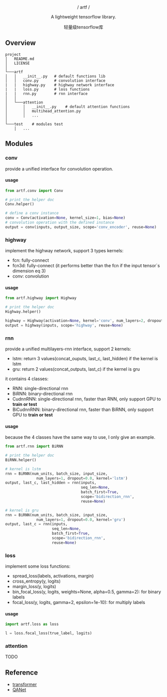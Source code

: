 <p align="center">/ artf /</p>

<p align="center">A lightweight tensorflow library.</p>

<p align="center">轻量级tensorflow库</p>

## Overview
```
project
│   README.md
│   LICENSE    
│
└───artf
│   │   __init__.py   # default functions lib
│   │   conv.py       # convolution interface 
|   |   highway.py    # highway network interface
|   |   loss.py       # loss functions
|   |   rnn.py        # rnn interface
│   │
│   └───attention
│       │   __init__.py    # default attention functions
│       │   multihead_attention.py
│       │   ...
│   
└───test    # modules test
    │   ...
```

## Modules

### conv
provide a unified interface for convolution operation.

#### usage
```python
from artf.conv import Conv

# print the helper doc
Conv.helper()

# define a conv instance
conv = Conv(activation=None, kernel_size=1, bias=None)
# convolution operation with the defined instance
output = conv(inputs, output_size, scope='conv_encoder', reuse=None)
```

### highway
implement the highway network, support 3 types kernels:
- fcn: fully-connect
- fcn3d: fully-connect (it performs better than the fcn if the input tensor`s dimension eq 3)
- conv: convolution

#### usage
```python
from artf.highway import Highway

# print the helper doc
Highway.helper()

highway = Highway(activation=None, kernel='conv', num_layers=2, dropout=0.0)
output = highway(inputs, scope='highway', reuse=None)
```

### rnn
provide a unified multilayers-rnn interface, support 2 kernels:
- lstm: return 3 values(concat_ouputs, last_c, last_hidden) if the kernel is lstm
- gru: return 2 values(concat_outputs, last_c) if the kernel is gru

it contains 4 classes:
- RNN: single-directional rnn
- BiRNN: binary-directional rnn
- CudnnRNN: single-directional rnn, faster than RNN, only support GPU to **train or test**
- BiCudnnRNN: binary-directional rnn, faster than BiRNN, only support GPU to **train or test**

#### usage
because the 4 classes have the same way to use, I only give an example.
```python
from artf.rnn import BiRNN

# print the helper doc
BiRNN.helper()

# kernel is lstm
rnn = BiRNN(num_units, batch_size, input_size,
              num_layers=1, dropout=0.0, kernel='lstm')
output, last_c, last_hidden = rnn(inputs,
                                  seq_len=None,
                                  batch_first=True,
                                  scope='bidirection_rnn',
                                  reuse=None)

# kernel is gru
rnn = BiRNN(num_units, batch_size, input_size,
              num_layers=1, dropout=0.0, kernel='gru')
output, last_c = rnn(inputs,
                     seq_len=None,
                     batch_first=True,
                     scope='bidirection_rnn',
                     reuse=None)
```

### loss
implement some loss functions:

- spread_loss(labels, activations, margin)
- cross_entropy(y, logits)
- margin_loss(y, logits)
- bin_focal_loss(y, logits, weights=None, alpha=0.5, gamma=2): for binary labels
- focal_loss(y, logits, gamma=2, epsilon=1e-10): for multiply labels

#### usage
```python
import artf.loss as loss

l = loss.focal_loss(true_label, logits)
```

### attention
TODO

## Reference
- [transformer](https://github.com/Kyubyong/transformer)
- [QANet](https://github.com/NLPLearn/QANet)
